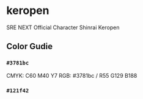 # keropen
SRE NEXT Official Character Shinrai Keropen

## Color Gudie

### `#3781bc`
CMYK: C60 M40 Y7
RGB: #3781bc / R55 G129 B188

### `#121f42`